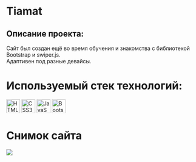 # Tiamat

## Описание проекта: 

<p> Сайт был создан ещё во время обучения и знакомства с библиотекой Bootstrap и swiper.js. <br /> Адаптивен под разные девайсы. </p>

# Используемый стек технологий: 
<a href="https://developer.mozilla.org/en-US/docs/Glossary/HTML5" target="_blank" rel="noreferrer"><img src="https://raw.githubusercontent.com/danielcranney/readme-generator/main/public/icons/skills/html5-colored.svg" width="36" height="36" alt="HTML5" /></a>
<a href="https://www.w3schools.com/css/" target="_blank" rel="noreferrer"><img src="https://profilinator.rishav.dev/skills-assets/css3-original-wordmark.svg" width="36" height="36" alt="CSS3" /></a>
<a href="https://developer.mozilla.org/en-US/docs/Web/JavaScript" target="_blank" rel="noreferrer"><img src="https://raw.githubusercontent.com/danielcranney/readme-generator/main/public/icons/skills/javascript-colored.svg" width="36" height="36" alt="JavaScript" /></a>
<a href="https://getbootstrap.com/" rel="nofollow">
<img src="https://raw.githubusercontent.com/danielcranney/readme-generator/main/public/icons/skills/bootstrap-colored.svg" width="36" height="36" alt="Bootstrap" style="max-width: 100%;"></a>

# Снимок сайта
<a href="microman92.github.io/Tiamat/" target="_blank" rel="noreferrer">
<img src="https://github.com/microman92/Tiamat/assets/90110834/8c7f34cf-0f46-426a-9346-2ca455541985" style="max-width: 100%;">
</a>


